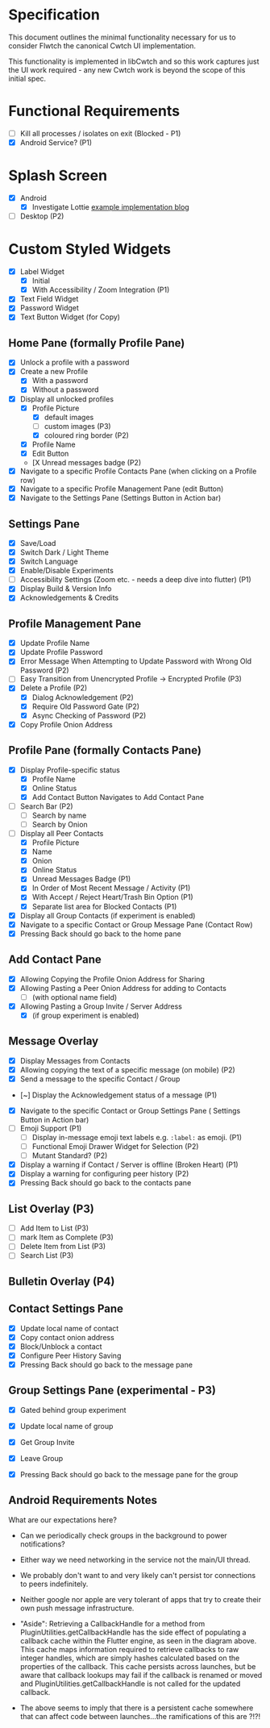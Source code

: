 # Specification

This document outlines the minimal functionality necessary for us to consider Flwtch the canonical
Cwtch UI implementation.

This functionality is implemented in libCwtch and so this work captures just the UI work
required - any new Cwtch work is beyond the scope of this initial spec.

# Functional Requirements
- [ ] Kill all processes / isolates on exit (Blocked - P1)
- [X] Android Service? (P1)

# Splash Screen
- [X] Android
    - [X] Investigate Lottie [example implementation blog](https://medium.com/swlh/native-splash-screen-in-flutter-using-lottie-121ce2b9b0a4)
- [ ] Desktop (P2)

# Custom Styled Widgets
- [X] Label Widget
    - [X] Initial
    - [X] With Accessibility / Zoom Integration (P1)
- [X] Text Field Widget
- [X] Password Widget
- [X] Text Button Widget (for Copy)

## Home Pane (formally Profile Pane)

- [X] Unlock a profile with a password
- [X] Create a new Profile
    - [X] With a password
    - [X] Without a password
- [X] Display all unlocked profiles
    - [X] Profile Picture
        - [X] default images
        - [ ] custom images (P3)
        - [X] coloured ring border (P2)
    - [X] Profile Name
    - [X] Edit Button
    - [X Unread messages badge (P2)
- [X] Navigate to a specific Profile Contacts Pane (when clicking on a Profile row)
- [X] Navigate to a specific Profile Management Pane (edit Button)
- [X] Navigate to the Settings Pane (Settings Button in Action bar)

## Settings Pane
- [X] Save/Load
- [X] Switch Dark / Light Theme
- [X] Switch Language
- [X] Enable/Disable Experiments
- [ ] Accessibility Settings (Zoom etc. - needs a deep dive into flutter) (P1)
- [X] Display Build & Version Info
- [X] Acknowledgements & Credits

## Profile Management Pane

- [X] Update Profile Name
- [X] Update Profile Password
- [X] Error Message When Attempting to Update Password with Wrong Old Password (P2)
- [ ] Easy Transition from Unencrypted Profile -> Encrypted Profile (P3)
- [X] Delete a Profile (P2)
    - [X] Dialog Acknowledgement (P2)
    - [X] Require Old Password Gate (P2)
    - [X] Async Checking of Password (P2)
- [X] Copy Profile Onion Address

## Profile Pane (formally Contacts Pane)

- [X] Display Profile-specific status
    - [X] Profile Name
    - [X] Online Status
    - [X] Add Contact Button Navigates to Add Contact Pane
- [ ] Search Bar (P2)
    - [ ] Search by name
    - [ ] Search by Onion
- [ ] Display all Peer Contacts
    - [X] Profile Picture
    - [X] Name
    - [X] Onion
    - [X] Online Status
    - [X] Unread Messages Badge (P1)
    - [X] In Order of Most Recent Message / Activity (P1)
    - [X] With Accept / Reject Heart/Trash Bin Option (P1)
    - [X] Separate list area for Blocked Contacts (P1)
- [X] Display all Group Contacts (if experiment is enabled)
- [X] Navigate to a specific Contact or Group Message Pane (Contact Row)
- [X] Pressing Back should go back to the home pane

## Add Contact Pane
- [X] Allowing Copying the Profile Onion Address for Sharing
- [X] Allowing Pasting a Peer Onion Address for adding to Contacts
    - [ ] (with optional name field)
- [X] Allowing Pasting a Group Invite / Server Address
    - [X] (if group experiment is enabled)

## Message Overlay

- [X] Display Messages from Contacts
- [X] Allowing copying the text of a specific message (on mobile) (P2)
- [X] Send a message to the specific Contact / Group
- [~] Display the Acknowledgement status of a message (P1)
- [X] Navigate to the specific Contact or Group Settings Pane ( Settings Button in Action bar)
- [ ] Emoji Support (P1)
    - [ ] Display in-message emoji text labels e.g. `:label:` as emoji. (P1)
    - [ ] Functional Emoji Drawer Widget for Selection (P2)
    - [ ] Mutant Standard? (P2)
- [X] Display a warning if Contact / Server is offline  (Broken Heart) (P1)
- [X] Display a warning for configuring peer history (P2)
- [X] Pressing Back should go back to the contacts pane

## List Overlay (P3)

- [ ] Add Item to List (P3)
- [ ] mark Item as Complete (P3)
- [ ] Delete Item from List (P3)
- [ ] Search List (P3)

## Bulletin Overlay (P4)

## Contact Settings Pane
- [X] Update local name of contact
- [X] Copy contact onion address
- [X] Block/Unblock a contact
- [X] Configure Peer History Saving
- [X] Pressing Back should go back to the message pane

## Group Settings Pane (experimental - P3)
- [X] Gated behind group experiment
- [X] Update local name of group
- [X] Get Group Invite
- [X] Leave Group
- [X] Pressing Back should go back to the message pane for the group



## Android Requirements Notes

What are our expectations here?

- Can we periodically check groups in the background to power notifications?
- Either way we need networking in the service not the main/UI thread.
- We probably don't want to and very likely can't persist tor connections to peers indefinitely.
- Neither google nor apple are very tolerant of apps that try to create their own push message infrastructure.

- "Aside": Retrieving a CallbackHandle for a method from PluginUtilities.getCallbackHandle has the side effect of populating a callback cache within the Flutter engine, as seen in the diagram above. This cache maps information required to retrieve callbacks to raw integer handles, which are simply hashes calculated based on the properties of the callback. This cache persists across launches, but be aware that callback lookups may fail if the callback is renamed or moved and PluginUtilities.getCallbackHandle is not called for the updated callback.
- The above seems to imply that there is a persistent cache somewhere that can affect code between launches...the ramifications of this are ?!?!
